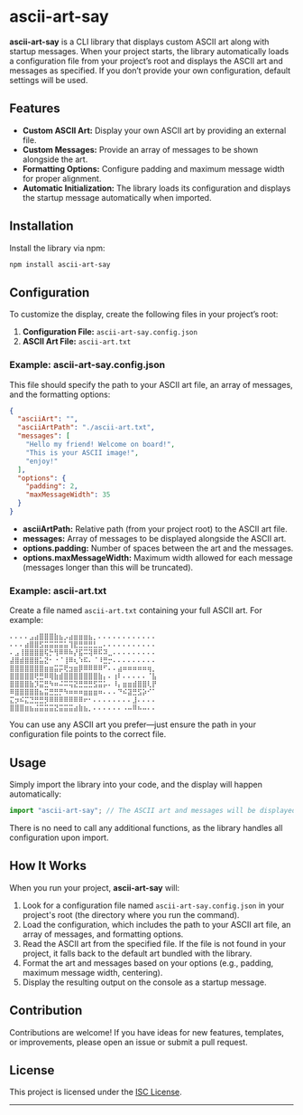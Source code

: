 # ascii-art-say

**ascii-art-say** is a CLI library that displays custom ASCII art along with startup messages. When your project starts, the library automatically loads a configuration file from your project’s root and displays the ASCII art and messages as specified. If you don’t provide your own configuration, default settings will be used.

## Features

- **Custom ASCII Art:** Display your own ASCII art by providing an external file.
- **Custom Messages:** Provide an array of messages to be shown alongside the art.
- **Formatting Options:** Configure padding and maximum message width for proper alignment.
- **Automatic Initialization:** The library loads its configuration and displays the startup message automatically when imported.

## Installation

Install the library via npm:

```bash
npm install ascii-art-say
```

## Configuration

To customize the display, create the following files in your project’s root:

1. **Configuration File:** `ascii-art-say.config.json`
2. **ASCII Art File:** `ascii-art.txt`

### Example: ascii-art-say.config.json

This file should specify the path to your ASCII art file, an array of messages, and the formatting options:

```json
{
  "asciiArt": "",
  "asciiArtPath": "./ascii-art.txt",
  "messages": [
    "Hello my friend! Welcome on board!",
    "This is your ASCII image!",
    "enjoy!"
  ],
  "options": {
    "padding": 2,
    "maxMessageWidth": 35
  }
}
```

- **asciiArtPath:** Relative path (from your project root) to the ASCII art file.
- **messages:** Array of messages to be displayed alongside the ASCII art.
- **options.padding:** Number of spaces between the art and the messages.
- **options.maxMessageWidth:** Maximum width allowed for each message (messages longer than this will be truncated).

### Example: ascii-art.txt

Create a file named `ascii-art.txt` containing your full ASCII art. For example:

```
⠄⠄⠄⠄⣠⣴⣿⣿⣿⣷⣦⡠⣴⣶⣶⣶⣦⡀⠄⠄⠄⠄⠄⠄⠄⠄⠄⠄⠄⠄
⠄⠄⠄⣴⣿⣿⣫⣭⣭⣭⣭⣥⢹⣟⣛⣛⣛⣃⣀⠄⠄⠄⠄⠄⠄⠄⠄⠄⠄⠄
⠄⣠⢸⣿⣿⣿⣿⢯⡓⢻⠿⠿⠷⡜⣯⠭⢽⠿⠯⠽⣀⠄⠄⠄⠄⠄⠄⠄⠄⠄
⣼⣿⣾⣿⣿⣿⣥⣝⠂⠐⠈⢸⠿⢆⠱⠯⠄⠈⠸⣛⡒⠄⠄⠄⠄⠄⠄⠄⠄⠄
⣿⣿⣿⣿⣿⣿⣿⣶⣶⣭⡭⢟⣲⣶⡿⠿⠿⠿⠿⠋⠄⠄⣴⠶⠶⠶⠶⠶⢶⡀
⣿⣿⣿⣿⣿⢟⣛⠿⢿⣷⣾⣿⣿⣿⣿⣿⣿⣿⣷⡄⠄⢰⠇⠄⠄⠄⠄⠄⠈⣧
⣿⣿⣿⣿⣷⡹⣭⣛⠳⠶⠬⠭⢭⣝⣛⣛⣛⣫⣭⡥⠄⠸⡄⣶⣶⣾⣿⣿⢇⡟
⠿⣿⣿⣿⣿⣿⣦⣭⣛⣛⡛⠳⠶⠶⠶⣶⣶⣶⠶⠄⠄⠄⠙⠮⣽⣛⣫⡵⠊⠁
⣍⡲⠮⣍⣙⣛⣛⡻⠿⠿⠿⠿⠿⠿⠿⠖⠂⠄⠄⠄⠄⠄⠄⠄⠄⣸⠄⠄⠄⠄
⣿⣿⣿⣶⣦⣬⣭⣭⣭⣝⣭⣭⣭⣴⣷⣦⡀⠄⠄⠄⠄⠄⠄⠠⠤⠿⠦⠤⠄⠄
```

You can use any ASCII art you prefer—just ensure the path in your configuration file points to the correct file.

## Usage

Simply import the library into your code, and the display will happen automatically:

```typescript
import "ascii-art-say"; // The ASCII art and messages will be displayed automatically
```

There is no need to call any additional functions, as the library handles all configuration upon import.

## How It Works

When you run your project, **ascii-art-say** will:

1. Look for a configuration file named `ascii-art-say.config.json` in your project's root (the directory where you run the command).
2. Load the configuration, which includes the path to your ASCII art file, an array of messages, and formatting options.
3. Read the ASCII art from the specified file. If the file is not found in your project, it falls back to the default art bundled with the library.
4. Format the art and messages based on your options (e.g., padding, maximum message width, centering).
5. Display the resulting output on the console as a startup message.

## Contribution

Contributions are welcome! If you have ideas for new features, templates, or improvements, please open an issue or submit a pull request.

## License

This project is licensed under the [ISC License](LICENSE).

---
